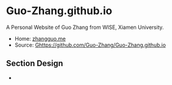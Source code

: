 # Guo-Zhang.github.io

A Personal Website of Guo Zhang from WISE, Xiamen University. 

- Home: [zhangguo.me](zhangguo.me)
- Source: [Ghttps://github.com/Guo-Zhang/Guo-Zhang.github.io](https://github.com/Guo-Zhang/Guo-Zhang.github.io)

## Section Design

- 